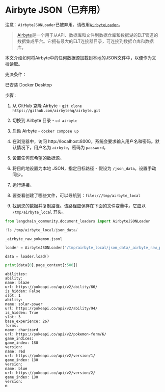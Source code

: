 # Airbyte JSON（已弃用）

注意：`AirbyteJSONLoader`已被弃用。请改用[`AirbyteLoader`](/docs/integrations/document_loaders/airbyte)。

>[Airbyte](https://github.com/airbytehq/airbyte)是一个用于从API、数据库和文件到数据仓库和数据湖的ELT管道的数据集成平台。它拥有最大的ELT连接器目录，可连接到数据仓库和数据库。

本文介绍如何将Airbyte中的任何数据源加载到本地的JSON文件中，以便作为文档读取。

先决条件：

已安装 Docker Desktop

步骤：

1) 从 GitHub 克隆 Airbyte - `git clone https://github.com/airbytehq/airbyte.git`

2) 切换到 Airbyte 目录 - `cd airbyte`

3) 启动 Airbyte - `docker compose up`

4) 在浏览器中，访问 http://localhost:8000。系统会要求输入用户名和密码。默认情况下，用户名为 `airbyte`，密码为 `password`。

5) 设置任何您希望的数据源。

6) 将目的地设置为本地 JSON，指定目标路径 - 假设为 `/json_data`。设置手动同步。

7) 运行连接。

7) 要查看创建了哪些文件，可以导航到：`file:///tmp/airbyte_local`

8) 找到您的数据并复制路径。该路径应保存在下面的文件变量中。它应以 `/tmp/airbyte_local` 开头。

```python
from langchain_community.document_loaders import AirbyteJSONLoader
```

```python
!ls /tmp/airbyte_local/json_data/
```

```output
_airbyte_raw_pokemon.jsonl
```

```python
loader = AirbyteJSONLoader("/tmp/airbyte_local/json_data/_airbyte_raw_pokemon.jsonl")
```

```python
data = loader.load()
```

```python
print(data[0].page_content[:500])
```

```output
abilities: 
ability: 
name: blaze
url: https://pokeapi.co/api/v2/ability/66/
is_hidden: False
slot: 1
ability: 
name: solar-power
url: https://pokeapi.co/api/v2/ability/94/
is_hidden: True
slot: 3
base_experience: 267
forms: 
name: charizard
url: https://pokeapi.co/api/v2/pokemon-form/6/
game_indices: 
game_index: 180
version: 
name: red
url: https://pokeapi.co/api/v2/version/1/
game_index: 180
version: 
name: blue
url: https://pokeapi.co/api/v2/version/2/
game_index: 180
version: 
n
```